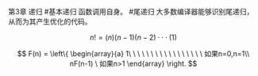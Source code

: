 第3章 递归
#基本递归
函数调用自身。
#尾递归
大多数编译器能够识别尾递归，从而为其产生优化的代码。



$$
n!=(n)(n-1)(n-2)···(1)
$$

$$
F(n) = 
\left\{
\begin{array}{a}
1\ \ \ \ \ \ \ \ \ \ \ \ \ \ \ \ \ 如果n=0,n=1\\
nF(n-1) \ 如果n>1
\end{array}
\right.
$$


